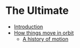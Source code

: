# The Ultimate

- [Introduction](./introduction.md)
- [How things move in orbit](./chapter_1/README.md)
  - [A history of motion](./chapter_1/history.md)
